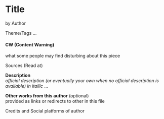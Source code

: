 # Title
by Author

Theme/Tags
...

#### CW (Content Warning)
what some people may find disturbing about this piece

Sources (Read at)

**Description**  
*official description (or eventually your own when no official description is available) in itallic*
...

**Other works from this author** (optional)  
provided as links or redirects to other in this file

Credits and Social platforms of author